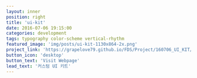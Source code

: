 ```yaml
---
layout: inner
position: right
title: 'ui-kit'
date: 2016-07-06 19:15:00
categories: development
tags: typography color-scheme vertical-rhythm
featured_image: 'img/posts/ui-kit-1130x864-2x.png'
project_link: 'https://grapelove79.github.io/FDS/Project/160706_UI_KIT/UI-Kit.html'
button_icon: 'desktop'
button_text: 'Visit Webpage'
lead_text: '커스텀 UI 키트'
---
```

